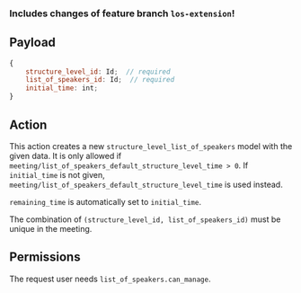### Includes changes of feature branch `los-extension`!

## Payload

```js
{
    structure_level_id: Id;  // required
    list_of_speakers_id: Id;  // required
    initial_time: int;
}
```

## Action

This action creates a new `structure_level_list_of_speakers` model with the given data. It is only
allowed if `meeting/list_of_speakers_default_structure_level_time > 0`. If `initial_time` is not
given, `meeting/list_of_speakers_default_structure_level_time` is used instead.

`remaining_time` is automatically set to `initial_time`.

The combination of `(structure_level_id, list_of_speakers_id)` must be unique in the meeting.

## Permissions

The request user needs `list_of_speakers.can_manage`.